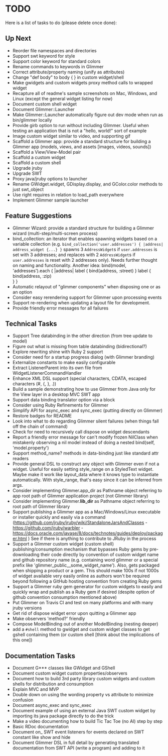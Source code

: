 # TODO

Here is a list of tasks to do (please delete once done):

## Up Next

- Reorder file namespaces and directories
- Support swt keyword for style
- Support color keyword for standard colors
- Rename commands to keywords in Glimmer
- Correct attribute/property naming (unify as attributes)
- Change "def body" to body { } in custom widget/shell
- Make gwidgets and custom widgets proxy method calls to wrapped widget
- Recapture all of readme's sample screenshots on Mac, Windows, and Linux (except the general widget listing for now)
- Document custom shell widget
- Document Glimmer::Launcher
- Make Glimmer::Launcher automatically figure out dev mode when run as bin/glimmer locally
- Provide girb option to run without including Glimmer. Useful when testing an application that is not a "hello, world!" sort of example
- Image custom widget similar to video, and supporting gif
- Scaffold a Glimmer app: provide a standard structure for building a Glimmer app (models, views, and assets [images, videos, sounds])
- Scaffold a View/View-Model pair
- Scaffold a custom widget
- Scaffold a custom shell
- Upgrade jruby
- Upgrade SWT
- Proxy java/jruby options to launcher
- Rename GWidget.widget, GDisplay.display, and GColor.color methods to just swt_object
- Use right requires in relation to load_path everywhere
- Implement Glimmer sample launcher

## Feature Suggestions
- Glimmer Wizard: provide a standard structure for building a Glimmer wizard (multi-step/multi-screen process)
- bind_collection: an iterator that enables spawning widgets based on a variable collection (e.g. `bind_collection('user.addresses') { |address| address_widget {...} }` spawns 3 `AddressWidget`s if `user.addresses` is set with 3 addresses; and replaces with 2 `AddressWidget`s if `user.addresses` is reset with 2 addresses only). Needs further thought on naming and functionality.
Another idea:
bind(model, 'addresses').each { |address|
  label {
    bind(address, :street)
  }
  label {
    bind(address, :zip)    
  }
}
- Automatic relayout of "glimmer components" when disposing one or as an option
- Consider easy rerendering support for Glimmer upon processing events
- Support re-rendering when updating a layout file for development.
- Provide friendly error messages for all failures

## Technical Tasks

- Support Tree databinding in the other direction (from tree update to model)
- Figure out what is missing from table databinding (bidirectional?)
- Explore rewriting shine with Ruby 2 support
- Consider need for a startup progress dialog (with Glimmer branding)
- Externalize constants to make easily configurable
- Extract ListenerParent into its own file from WidgetListenerCommandHandler
- Enhance XML DSL support (special characters, CDATA, escaped characters (#, {, }, .))
- Build a sample demonstrating how to use Glimmer from Java only for the View layer in a desktop MVC SWT app
- Support data binding translator option via a block
- Consider using Ruby Refinements for Glimmer
- Simplify API for async_exec and sync_exec (putting directly on Glimmer)
- Restore badges for README
- Look into what to do regarding Glimmer silent failures (when things fall off the chain of command)
- Check for need to recursively call dispose on widget descendants
- Report a friendly error message for  can't modify frozen NilClass when mistakenly observing a nil model instead of doing a nested bind(self, 'model.property')
- Support method_name? methods in data-binding just like standard attr readers
- Provide general DSL to construct any object with Glimmer even if not a widget. Useful for easily setting style_range on a StyledText widget. Maybe make it work like layout_data where it knows type to instantiate automatically. With style_range, that's easy since it can be inferred from args.
- Consider implementing Glimmer.app_dir as Pathname object referring to app root path of Glimmer application project (not Glimmer library)
- Consider implementing Glimmer.__lib_dir__ as Pathname object referring to root path of Glimmer library
- Support publishing a Glimmer app as a Mac/Windows/Linux executable or installer quickly and easily via a command (https://github.com/jruby/jruby/wiki/StandaloneJarsAndClasses - https://github.com/jruby/warbler - https://docs.oracle.com/javase/8/docs/technotes/guides/deploy/packager.html ) See if there is anything to contribute to JRuby in the process
- Support a Glimmer custom widget (custom shell) publishing/consumption mechanism that bypasses Ruby gems by pre-downloading their code directly by convention of custom widget name and github repository name (e.g. containing word glimmer or a special prefix like 'glimmer_public__some_widget_name'). Also, gets packaged when shipping a product or a gem. This should make 100s if not 1000s of widget available very easily online as authors won't be required beyond following a GitHub hosting convention from creating Ruby gems
- Support a Glimmer ruby gem generator for custom widgets to easily and quickly wrap and publish as a Ruby gem if desired (despite option of github convention consumption mentioned above)
- Put Glimmer on Travis CI and test on many platforms and with many jruby versions
- Get rid of dispose widget error upon quitting a Glimmer app
- Make observers 'method?' friendly
- Compose ModelBinding out of another ModelBinding (nesting deeper)
- add a `#shell` method to gwidget and custom widget classes to get gshell containing them (or custom shell [think about the implications of this one])

## Documentation Tasks
- Document G*** classes like GWidget and GShell
- Document custom widget custom properties/observers
- Document how to build 3rd party library custom widgets and custom shells for distribution and consumption
- Explain MVC and MVP
- Double down on using the wording property vs attribute to minimize confusion
- Document async_exec and sync_exec
- Document example of using an external Java SWT custom widget by importing its java package directly to do the trick
- Make a video documenting how to build Tic Tac Toe (no AI) step by step
- Basic RDoc documentation
- Document on_ SWT event listeners for events declared on SWT constant like show and hide
- Document Glimmer DSL in full detail by generating translated documentation from SWT API (write a program) and adding to it
